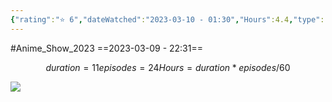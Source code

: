 ```yaml
---
{"rating":"⭐ 6","dateWatched":"2023-03-10 - 01:30","Hours":4.4,"type":"series","subType":"series","title":"Cool Doji Danshi","englishTitle":"Play It Cool, Guys","year":2022,"dataSource":"MALAPI","url":"https://myanimelist.net/anime/51680/Cool_Doji_Danshi","id":51680,"genres":["Slice of Life"],"studios":["Pierrot"],"episodes":24,"duration":"11 min per ep","onlineRating":7.67,"actors":null,"image":"https://cdn.myanimelist.net/images/anime/1123/134677.jpg","released":true,"streamingServices":["Crunchyroll","Aniplus TV","Bahamut Anime Crazy","Laftel"],"airing":true,"airedFrom":"11/10/2022","airedTo":"28/03/2023","watched":false,"lastWatched":"","personalRating":0,"tags":["mediaDB/tv/series"],"dg-publish":true,"permalink":"/media-db/series/cool-doji-danshi-2022/","dgPassFrontmatter":true,"noteIcon":"1","created":"2023-11-14T21:08:36.197+05:30","updated":"2023-12-10T09:40:58.152+05:30"}
---
```


#Anime_Show_2023 
==2023-03-09 - 22:31==
```math
duration = 11
episodes = 24
Hours = duration * episodes / 60
```
<img src="https://cdn.myanimelist.net/images/anime/1123/134677.jpg">
